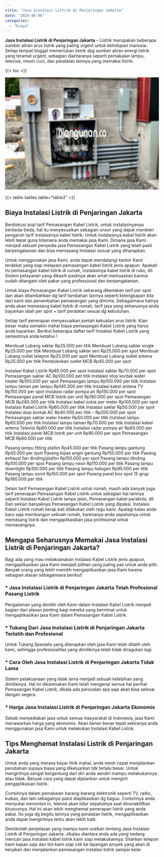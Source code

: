 ```yaml
---
title: "Jasa Instalasi Listrik di Penjaringan Jakarta"
date: "2024-06-08"
categories: 
  - "biaya"
---
```


**Jasa Instalasi Listrik di Penjaringan Jakarta** – Listrik merupakan beberapa sumber aliran arus listrik yang paling urgent untuk kehidupan manusia. Setiap tempat tinggal memerlukan listrik sbg sumber aliran energi listrik yang teramat urgent, sebagian diantaranya seperti pemakaian lampu, televise, mesin cuci, dan peralatan lainnya yang memakai listrik.

{{< toc >}}

![Jasa Instalasi Listrik di Penjaringan Jakarta](/images/instalasi-listrik-murah29.png)

{{< table-tables table="table2" >}}

## Biaya Instalasi Listrik di Penjaringan Jakarta

Berdiskusi soal tarif Pemasangan Kabel Listrik, untuk instalasinyanya berbeda-beda, hal itu menyesuaikan sebagian unsur yang dapat memberi pengaruh tarif instalasinya kabel listrik. Untuk instalasinya kabel listrik akan lebih tepat guna bilamana anda memakai jasa Kami. Dimana jasa Kami menjadi sebuah penyedia jasa Pemasangan Kabel Listrik yang telah pasti berpengalaman dan bisa memasang Instalasi sesuai yang diharapkan.

Untuk menggunakan jasa Kami, anda dapat mendatangi kantor Kami terdekat yang siap melayani pemasangan kabel listrik jenis apapun. Apakah itu pemasangan kabel listrik di rumah, instalasinya kabel listrik di ruko, dll. Sistem pelayanan yang dikasih pastinya akan amat memuaskan karena sudah ditangani oleh pakar yang professional dan berpengalaman.

Untuk biaya Pemasangan Kabel Listrik sekarang dikenakan tarif per spot dan akan ditambahkan dg tarif tambahan lainnya seperti kelengkapan bila dari kami dan penambahan pemasangan yang diminta. Sebagaimana halnya anda akan memasang kabel listrik di rumah, tarif jasa yang seharusnya anda bayarkan ialah per spot + tarif peralatan sesuai dg kebutuhan.

Setiap tarif penerapan menyesuaikan jumlah kekuatan arus listrik. Kian besar maka semakin mahal biaya pemasangan Kabel Listrik yang harus anda bayarkan. Berikut beberapa daftar tarif Instalasi Kabel Listrik yang semestinya anda ketahui !

Membuat Lubang saklar Rp25.000 per titik Membuat Lubang saklar single Rp25.000 per titik Membuat Lubang saklar seri Rp25.000 per spot Membuat Lubang outlet telepon Rp25.000 per spot Membuat Lubang outlet antena Rp25.000 per titik Pembobokan outlet MCB Rp45.000 per spot

Instalasi Kabel Listrik Rp65.000 per spot Instalasi saklar Rp70.000 per spot Pemasangan saklar AC Rp100.000 per titik Instalasi stop kontak water heater Rp100.000 per spot Pemasangan lampu Rp100.000 per titik Instalasi lampu taman per lampu Rp140.000 per titik Instalasi kabel antena TV Rp150.000 per spot Instalasi radar pompa air Rp150.000 per spot Pemasangan panel MCB listrik per unit Rp180.000 per spot Pemasangan MCB Rp280.000 per titik Instalasi kabel induk per meter Rp100.000 per spot Instalasi Kabel Listrik Rp60.000 per titik Instalasi saklar Rp50.000 per spot Instalasi stop kontak AC Rp40.000 per titik – Rp200.000 per spot Pemasangan saklar water heater Rp50.000 per titik Instalasi lampu Rp65.000 per titik Instalasi lampu taman Rp70.000 per titik Instalasi kabel antena Televisi Rp60.000 per titik Instalasi radar pompa air Rp60.000 per titik Instalasi panel MCB listrik per unit Rp90.000 per spot Pemasangan MCB Rp60.000 per titik

Pasang lampu fitting plafon Rp45.000 per titik Pasang lampu gantung Rp45.000 per spot Pasang kipas angin gantung Rp150.000 per titik Pasang exhaust fan dinding/plafon Rp150.000 per spot Pasang lampu dinding Rp100.000 per spot Pasang lampu neon Rp110.000 per titik Pasang lampu downlight Rp100.000 per titik Pasang lampu halogen Rp95.000 per titik Pasang lampu sorot Rp150.000 per spot Pasang panel box spot 15 grup Rp180.000 per titik

Selain tarif Pemasangan Kabel Listrik untuk rumah, masih ada banyak juga tarif penerapan Pemasangan Kabel Listrik untuk sebagian hal lainnya seperti Instalasi Kabel Listrik lampu jalan, Pemasangan kabel parabola, dll. Dari sekian banyaknya Pemasangan Kabel Listrik yang dipakai, Instalasi Kabel Listrik rumah kerap kali dilakukan oleh regu kami. Apalagi kalau anda baru saja membangun sebuah rumah, karenanya anda sepatutnya untuk memasang listrik dan mengaplikasikan jasa profesional untuk memasangnya.

## Mengapa Seharusnya Memakai Jasa Instalasi Listrik di Penjaringan Jakarta?

Bagi ada yang mau melaksanakan Instalasi Kabel Listrik jenis apapun, mengaplikasikan jasa Kami menjadi pilihan yang paling pas untuk anda pilih. Banyak orang yang lebih memilih mengaplikasikan jasa Kami karena sebagian alasan sebagaimana berikut!

### \* Jasa Instalasi Listrik di Penjaringan Jakarta Telah Profesional Pasang Listrik

Pengalaman yang dimiliki oleh Kami dalam Instalasi Kabel Listrik menjadi bagian dari alasan penting bagi mereka yang berminat untuk mengaplikasikan jasa Kami dalam Pemasangan Kabel Listrik.

### \* Tukang Dari Jasa Instalasi Listrik di Penjaringan Jakarta Terlatih dan Profesional

Untuk Tukang Spesialis yang diterapkan oleh jasa Kami telah dilatih oleh kami, sehingga profesionalitas yang dimilikinya telah tidak diragukan lagi.

### \* Cara Oleh Jasa Instalasi Listrik di Penjaringan Jakarta Tidak Lama

Sistem pelaksanaan yang tidak lama menjadi sebuah kelebihan yang dimilikinya. Hal ini dikarenakan Kami telah mengenal semua hal perihal Pemasangan Kabel Listrik, dikala ada persoalan apa saja akan bisa selesai dengan segera.

### \* Harga Jasa Instalasi Listrik di Penjaringan Jakarta Ekonomis

Sebab menyediakan jasa untuk semua masyarakat di Indonesia, jasa Kami menawarkan harga yang ekonomis. Akan benar-benar tepat sekiranya anda menggunakan jasa Kami untuk melakukan Instalasi Kabel Listrik.

## Tips Menghemat Instalasi Listrik di Penjaringan Jakarta


Untuk anda yang merasa bayar litrik mahal, anda mesti cepat menjalankan perubahan supaya biaya yang dikeluarkan tdk terlalu besar. Untuk mengiritnya sangat bergantung dari diri anda sendiri mampu melakukannya atau tidak. Banyak cara yang dapat dijalankan untuk mengirit pengaplikasian listrik.

Contohnya dalam pemakaian barang-barang elektronik seperti TV, radio, kulkas, dan lain sebagainya patut diaplikasikan dg bagus. Contohnya anda menyukai menonton tv, televisi akan tidur sepatutnya saat dinonaktifkan khususnya. Hal ini akan lebih menghemat penerapan listrik yang anda pakai. Itu juga dg begitu lainnya yang peralatan listrik, mengaplikasikan anda dapat mengiritnya tentu akan lebih baik.

Demikinlah penjelasan yang mampu kami uraikan tentang Jasa Instalasi Listrik di Penjaringan Jakarta. Jikalau diantara anda ada yang sedang mencari jasa Instalasi kabel listrik kami siap melakukannya. Silahkan telepon kami kapan saja dan tim kami siap cek ke lapangan proyek yang akan di kerjakan dan menjalankan pemasangan instalasi listrik sampai kelar.
